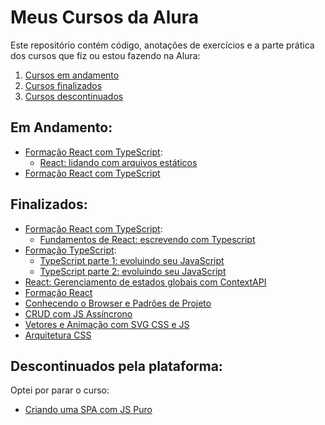 # Meus Cursos da Alura

Este repositório contém código, anotações de exercícios e a parte prática dos cursos que fiz ou estou fazendo na Alura:

01. [Cursos em andamento](#em-andamento)
02. [Cursos finalizados](#finalizados)
03. [Cursos descontinuados](#descontinuados-pela-plataforma)

## Em Andamento:
- [Formação React com TypeScript](/08%20-%20Forma%C3%A7%C3%A3o%20React%20com%20TypeScript/):
    - [React: lidando com arquivos estáticos](/08%20-%20Forma%C3%A7%C3%A3o%20React%20com%20TypeScript/01%20-%20Primeiro%20mergulho%20no%20React/02%20-%20[React]%20-%20lidando%20com%20arquivos%20estáticos)
- [Formação React com TypeScript](/08%20-%20Forma%C3%A7%C3%A3o%20React%20com%20TypeScript/)


## Finalizados:
- [Formação React com TypeScript](/08%20-%20Forma%C3%A7%C3%A3o%20React%20com%20TypeScript/):
    - [Fundamentos de React: escrevendo com Typescript](/08%20-%20Forma%C3%A7%C3%A3o%20React%20com%20TypeScript/01%20-%20Primeiro%20mergulho%20no%20React/01%20-%20[Fundamentos%20de%20React]%20-%20escrevendo%20com%20Typescript)
- [Formação TypeScript](/07%20-%20Forma%C3%A7%C3%A3o%20TypeScript/):
    - [TypeScript parte 1: evoluindo seu JavaScript](/07%20-%20Forma%C3%A7%C3%A3o%20TypeScript/01%20-%20Evoluindo%20seu%20JavaScript)
    - [TypeScript parte 2: evoluindo seu JavaScript](/07%20-%20Forma%C3%A7%C3%A3o%20TypeScript/02%20-%20Avanc%CC%A7ando%20na%20Linguagem/)
- [React: Gerenciamento de estados globais com ContextAPI](/06%20-%20%5BReact%5D%20Gerenciamento%20de%20estados%20globais%20com%20ContextAPI/)
- [Formação React](/05%20-%20Forma%C3%A7%C3%A3o%20React/)
- [Conhecendo o Browser e Padrões de Projeto](04%20-%20Conhecendo%20o%20Browser%20e%20Padr%C3%B5es%20de%20Projeto/)
- [CRUD com JS Assíncrono](02%20-%20CRUD%20com%20JS%20Assicrono/)
- [Vetores e Animação com SVG CSS e JS](/00%20-%20Vetores%20e%20Anima%C3%A7%C3%A3o%20com%20SVG%20CSS%20JS%20-%20Allura/)
- [Arquitetura CSS](01%20-%20Arquitetura%20CSS/)

## Descontinuados pela plataforma:
Optei por parar o curso:
- [Criando uma SPA com JS Puro](03%20-%20Criando%20uma%20SPA%20com%20JS%20Puro/)
